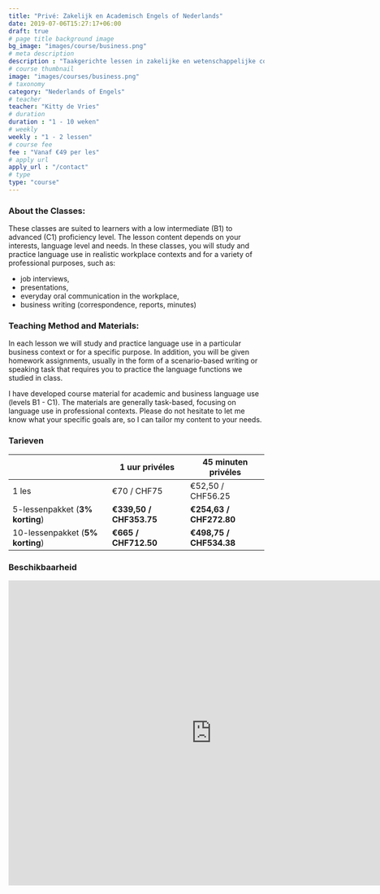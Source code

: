 ```yaml
---
title: "Privé: Zakelijk en Academisch Engels of Nederlands"
date: 2019-07-06T15:27:17+06:00
draft: true
# page title background image
bg_image: "images/course/business.png"
# meta description
description : "Taakgerichte lessen in zakelijke en wetenschappelijke communicatievaardigheden."
# course thumbnail
image: "images/courses/business.png"
# taxonomy
category: "Nederlands of Engels"
# teacher
teacher: "Kitty de Vries"
# duration
duration : "1 - 10 weken"
# weekly
weekly : "1 - 2 lessen"
# course fee
fee : "Vanaf €49 per les"
# apply url
apply_url : "/contact"
# type
type: "course"
---
```



### About the Classes:
These classes are suited to learners with a low intermediate (B1) to advanced (C1) proficiency level. The lesson content depends on your interests, language level and needs. In these classes, you will study and practice language use in realistic workplace contexts and for a variety of professional purposes, such as:
- job interviews,
- presentations,
- everyday oral communication in the workplace,
- business writing (correspondence, reports, minutes) 

### Teaching Method and Materials:
In each lesson we will study and practice language use in a particular business context or for a specific purpose. In addition, you will be given homework assignments, usually in the form of a scenario-based writing or speaking task that requires you to practice the language functions we studied in class.

I have developed course material for academic and business language use (levels B1 - C1). The materials are generally task-based, focusing on language use in professional contexts. Please do not hesitate to let me know what your specific goals are, so I can tailor my content to your needs.
 </p>

### Tarieven

| | 1 uur privéles|  45 minuten privéles|
|---|---|---|
|  1 les  | €70 / CHF75 | €52,50 / CHF56.25|
|  5-lessenpakket (__3% korting__) | __€339,50 / CHF353.75__ | __€254,63 / CHF272.80__|
|  10-lessenpakket (__5% korting__) | __€665 / CHF712.50__ | __€498,75 / CHF534.38__|

### Beschikbaarheid
<iframe src="https://calendar.google.com/calendar/embed?src=oijqsb1csqod0ecm1laeb8qgdk%40group.calendar.google.com&ctz=Europe%2FBrussels" style="border: 0" width="800" height="600" frameborder="0" scrolling="no"></iframe>
